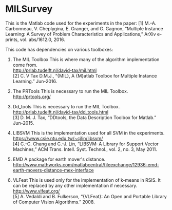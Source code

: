 # MILSurvey

This is the Matlab code used for the experiments in the paper:
[1] M.-A. Carbonneau, V. Cheplygina, E. Granger, and G. Gagnon, “Multiple Instance Learning: A Survey of Problem Characteristics and Applications,” ArXiv e-prints, vol. abs/1612.0, 2016. 


This code has dependencies on various toolboxes:

1) The MIL Toolbox
This is where many of the algorithm implementation come from.  
http://prlab.tudelft.nl/david-tax/mil.html  
[2] C. V Tax D.M.J., “{MIL}, A {M}atlab Toolbox for Multiple Instance Learning.” Jun-2016. 

2) The PRTools
This is necessary to run the MIL Toolbox.  
http://prtools.org/

3) Dd_tools
This is necessary to run the MIL Toolbox.  
http://prlab.tudelft.nl/david-tax/dd_tools.html  
[3] D. M. J. Tax, “DDtools, the Data Description Toolbox for Matlab.” Jun-2015.

4) LIBSVM
This is the implementation used for all SVM in the experiments.  
https://www.csie.ntu.edu.tw/~cjlin/libsvm/  
[4] C.-C. Chang and C.-J. Lin, “LIBSVM: A Library for Support Vector Machines,” ACM Trans. Intell. Syst. Technol., vol. 2, no. 3, May 2011.

5) EMD
A package for earth mover's distance.   
http://www.mathworks.com/matlabcentral/fileexchange/12936-emd-earth-movers-distance-mex-interface

6) VLFeat 
This is used only for the implementation of k-means in RSIS. It can be replaced by any other implementation if necessary.  
http://www.vlfeat.org/  
[5] A. Vedaldi and B. Fulkerson, “{VLFeat}: An Open and Portable Library of Computer Vision Algorithms.” 2008.
